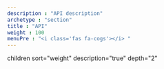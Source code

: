 ```yaml
---
description : "API description"
archetype : "section"
title : "API"
weight : 100
menuPre : "<i class='fas fa-cogs'></i> "
---
```


 children sort="weight" description="true" depth="2"